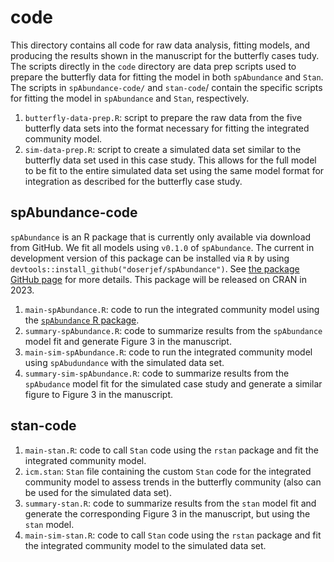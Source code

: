 # code

This directory contains all code for raw data analysis, fitting models, and producing the results shown in the manuscript for the butterfly cases tudy. The scripts directly in the `code` directory are data prep scripts used to prepare the butterfly data for fitting the model in both `spAbundance` and `Stan`. The scripts in `spAbundance-code/` and `stan-code`/ contain the specific scripts for fitting the model in `spAbundance` and `Stan`, respectively.   

1. `butterfly-data-prep.R`: script to prepare the raw data from the five butterfly data sets into the format necessary for fitting the integrated community model.
2. `sim-data-prep.R`: script to create a simulated data set similar to the butterfly data set used in this case study. This allows for the full model to be fit to the entire simulated data set using the same model format for integration as described for the butterfly case study.  

## spAbundance-code

`spAbundance` is an R package that is currently only available via download from GitHub. We fit all models using `v0.1.0` of `spAbundance`. The current in development version of this package can be installed via `R` by using `devtools::install_github("doserjef/spAbundance")`.  See [the package GitHub page](https://github.com/doserjef/spAbundance) for more details. This package will be released on CRAN in 2023. 

1. `main-spAbundance.R`: code to run the integrated community model using the [`spAbundance` R package](https://github.com/doserjef/spAbundance). 
2. `summary-spAbundance.R`: code to summarize results from the `spAbundance` model fit and generate Figure 3 in the manuscript. 
3. `main-sim-spAbundance.R`: code to run the integrated community model using `spAbudundance` with the simulated data set.
4. `summary-sim-spAbundance.R`: code to summarize results from the `spAbudance` model fit for the simulated case study and generate a similar figure to Figure 3 in the manuscript.


## stan-code

1. `main-stan.R`: code to call `Stan` code using the `rstan` package and fit the integrated community model.
2. `icm.stan`: `Stan` file containing the custom `Stan` code for the integrated community model to assess trends in the butterfly community (also can be used for the simulated data set). 
3. `summary-stan.R`: code to summarize results from the `stan` model fit and generate the corresponding Figure 3 in the manuscript, but using the `stan` model.
4. `main-sim-stan.R`: code to call `Stan` code using the `rstan` package and fit the integrated community model to the simulated data set.
